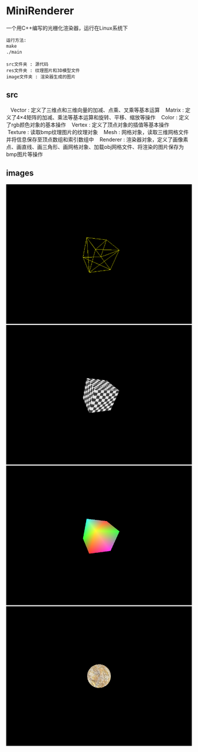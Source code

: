 # MiniRenderer

一个用C++编写的光栅化渲染器，运行在Linux系统下

    运行方法:
    make
    ./main

    src文件夹 : 源代码
    res文件夹 : 纹理图片和3D模型文件
    image文件夹 : 渲染器生成的图片

## src
    Vector : 定义了三维点和三维向量的加减、点乘、叉乘等基本运算
    Matrix : 定义了4×4矩阵的加减、乘法等基本运算和旋转、平移、缩放等操作
    Color : 定义了rgb颜色对象的基本操作
    Vertex : 定义了顶点对象的插值等基本操作
    Texture : 读取bmp纹理图片的纹理对象
    Mesh : 网格对象，读取三维网格文件并将信息保存至顶点数组和索引数组中
    Renderer : 渲染器对象，定义了画像素点、画直线、画三角形、画网格对象、加载obj网格文件、将渲染的图片保存为bmp图片等操作
    
## images
![image](https://github.com/ZhengYuXing/MiniRenderer/blob/master/image/image1.bmp)
![image](https://github.com/ZhengYuXing/MiniRenderer/blob/master/image/image2.bmp)
![image](https://github.com/ZhengYuXing/MiniRenderer/blob/master/image/image3.bmp)
![image](https://github.com/ZhengYuXing/MiniRenderer/blob/master/image/image4.bmp)
